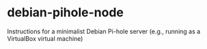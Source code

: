 # debian-pihole-node
Instructions for a minimalist Debian Pi-hole server (e.g., running as a VirtualBox virtual machine)
